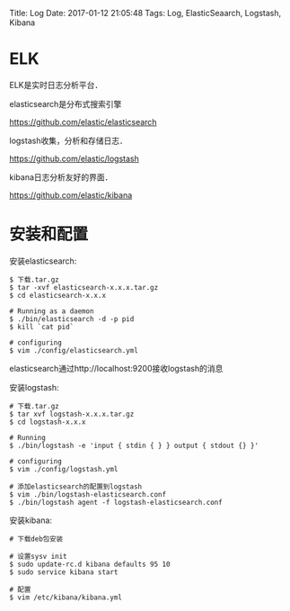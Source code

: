 Title: Log
Date: 2017-01-12 21:05:48
Tags: Log, ElasticSeaarch, Logstash, Kibana



# ELK

ELK是实时日志分析平台．

elasticsearch是分布式搜索引擎

<https://github.com/elastic/elasticsearch>

logstash收集，分析和存储日志．

<https://github.com/elastic/logstash>

kibana日志分析友好的界面．

<https://github.com/elastic/kibana>

# 安装和配置

安装elasticsearch:

    $ 下载.tar.gz
    $ tar -xvf elasticsearch-x.x.x.tar.gz
    $ cd elasticsearch-x.x.x

    # Running as a daemon
    $ ./bin/elasticsearch -d -p pid
    $ kill `cat pid`

    # configuring
    $ vim ./config/elasticsearch.yml

elasticsearch通过http://localhost:9200接收logstash的消息

安装logstash:

    # 下载.tar.gz
    $ tar xvf logstash-x.x.x.tar.gz
    $ cd logstash-x.x.x

    # Running
    $ ./bin/logstash -e 'input { stdin { } } output { stdout {} }'

    # configuring
    $ vim ./config/logstash.yml

    # 添加elasticsearch的配置到logstash
    $ vim ./bin/logstash-elasticsearch.conf
    $ ./bin/logstash agent -f logstash-elasticsearch.conf

安装kibana:

    # 下载deb包安装

    # 设置sysv init
    $ sudo update-rc.d kibana defaults 95 10
    $ sudo service kibana start

    # 配置
    $ vim /etc/kibana/kibana.yml
